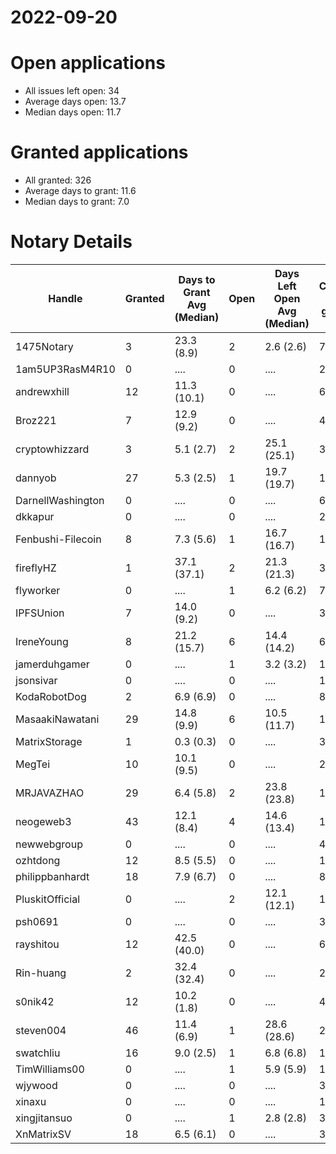 2022-09-20
==========

# Open applications

- All issues left open: 34
- Average days open: 13.7
- Median days open: 11.7

# Granted applications

- All granted: 326
- Average days to grant: 11.6
- Median days to grant: 7.0

# Notary Details

| Handle            |   Granted | Days to Grant Avg (Median)   |   Open | Days Left Open Avg (Median)   |   Closed (no grant) |
|-------------------|-----------|------------------------------|--------|-------------------------------|---------------------|
| 1475Notary        |         3 | 23.3  (8.9)                  |      2 | 2.6  (2.6)                    |                   7 |
| 1am5UP3RasM4R10   |         0 | ....                         |      0 | ....                          |                   2 |
| andrewxhill       |        12 | 11.3  (10.1)                 |      0 | ....                          |                  69 |
| Broz221           |         7 | 12.9  (9.2)                  |      0 | ....                          |                  41 |
| cryptowhizzard    |         3 | 5.1  (2.7)                   |      2 | 25.1  (25.1)                  |                  32 |
| dannyob           |        27 | 5.3  (2.5)                   |      1 | 19.7  (19.7)                  |                 135 |
| DarnellWashington |         0 | ....                         |      0 | ....                          |                   6 |
| dkkapur           |         0 | ....                         |      0 | ....                          |                   2 |
| Fenbushi-Filecoin |         8 | 7.3  (5.6)                   |      1 | 16.7  (16.7)                  |                 103 |
| fireflyHZ         |         1 | 37.1  (37.1)                 |      2 | 21.3  (21.3)                  |                   3 |
| flyworker         |         0 | ....                         |      1 | 6.2  (6.2)                    |                   7 |
| IPFSUnion         |         7 | 14.0  (9.2)                  |      0 | ....                          |                  33 |
| IreneYoung        |         8 | 21.2  (15.7)                 |      6 | 14.4  (14.2)                  |                  63 |
| jamerduhgamer     |         0 | ....                         |      1 | 3.2  (3.2)                    |                   1 |
| jsonsivar         |         0 | ....                         |      0 | ....                          |                  13 |
| KodaRobotDog      |         2 | 6.9  (6.9)                   |      0 | ....                          |                   8 |
| MasaakiNawatani   |        29 | 14.8  (9.9)                  |      6 | 10.5  (11.7)                  |                 121 |
| MatrixStorage     |         1 | 0.3  (0.3)                   |      0 | ....                          |                   3 |
| MegTei            |        10 | 10.1  (9.5)                  |      0 | ....                          |                  28 |
| MRJAVAZHAO        |        29 | 6.4  (5.8)                   |      2 | 23.8  (23.8)                  |                 124 |
| neogeweb3         |        43 | 12.1  (8.4)                  |      4 | 14.6  (13.4)                  |                 163 |
| newwebgroup       |         0 | ....                         |      0 | ....                          |                   4 |
| ozhtdong          |        12 | 8.5  (5.5)                   |      0 | ....                          |                 110 |
| philippbanhardt   |        18 | 7.9  (6.7)                   |      0 | ....                          |                  81 |
| PluskitOfficial   |         0 | ....                         |      2 | 12.1  (12.1)                  |                   1 |
| psh0691           |         0 | ....                         |      0 | ....                          |                   3 |
| rayshitou         |        12 | 42.5  (40.0)                 |      0 | ....                          |                  62 |
| Rin-huang         |         2 | 32.4  (32.4)                 |      0 | ....                          |                   2 |
| s0nik42           |        12 | 10.2  (1.8)                  |      0 | ....                          |                  46 |
| steven004         |        46 | 11.4  (6.9)                  |      1 | 28.6  (28.6)                  |                 204 |
| swatchliu         |        16 | 9.0  (2.5)                   |      1 | 6.8  (6.8)                    |                 116 |
| TimWilliams00     |         0 | ....                         |      1 | 5.9  (5.9)                    |                  13 |
| wjywood           |         0 | ....                         |      0 | ....                          |                  39 |
| xinaxu            |         0 | ....                         |      0 | ....                          |                   1 |
| xingjitansuo      |         0 | ....                         |      1 | 2.8  (2.8)                    |                   3 |
| XnMatrixSV        |        18 | 6.5  (6.1)                   |      0 | ....                          |                  38 |